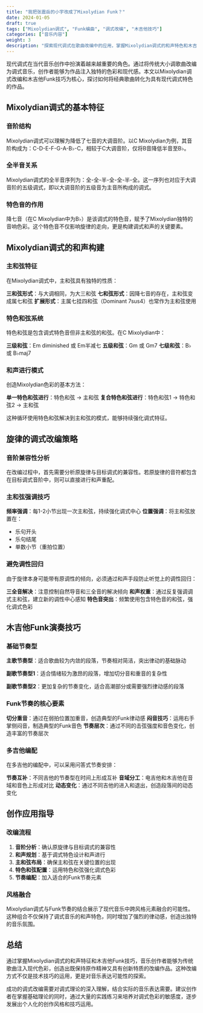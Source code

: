 ```yaml
---
title: "我把张震岳的小宇改成了Mixolydian Funk？"
date: 2024-01-05
draft: true
tags: ["Mixolydian调式", "Funk编曲", "调式改编", "木吉他技巧"]
categories: ["音乐内容"]
weight: 3
description: "探索现代调式在歌曲改编中的应用，掌握Mixolydian调式的和声特色和木吉他Funk演奏技巧。"
---
```


现代调式在当代音乐创作中扮演着越来越重要的角色。通过将传统大小调歌曲改编为调式音乐，创作者能够为作品注入独特的色彩和现代感。本文以Mixolydian调式改编和木吉他Funk技巧为核心，探讨如何将经典歌曲转化为具有现代调式特色的作品。

## Mixolydian调式的基本特征

### 音阶结构

Mixolydian调式可以理解为降低了七音的大调音阶。以C Mixolydian为例，其音阶构成为：C-D-E-F-G-A-B♭-C，相较于C大调音阶，仅将B音降低半音至B♭。

### 全半音关系

Mixolydian调式的全半音序列为：全-全-半-全-全-半-全。这一序列也对应于大调音阶的五级调式，即以大调音阶的五级音为主音所构成的调式。

### 特色音的作用

降七音（在C Mixolydian中为B♭）是该调式的特色音，赋予了Mixolydian独特的音响色彩。这个特色音不仅影响旋律的走向，更是构建调式和声的关键要素。

## Mixolydian调式的和声构建

### 主和弦特征

在Mixolydian调式中，主和弦具有独特的性质：

**三和弦形式**：与大调相同，为大三和弦
**七和弦形式**：因降七音的存在，主和弦变成属七和弦
**扩展形式**：主属七挂四和弦（Dominant 7sus4）也常作为主和弦使用

### 特色和弦系统

特色和弦是包含调式特色音但非主和弦的和弦。在C Mixolydian中：

**三级和弦**：Em diminished 或 Em半减七
**五级和弦**：Gm 或 Gm7
**七级和弦**：B♭ 或 B♭maj7

### 和声进行模式

创造Mixolydian色彩的基本方法：

**单一特色和弦进行**：特色和弦 → 主和弦
**复合特色和弦进行**：特色和弦1 → 特色和弦2 → 主和弦

这种循环使用特色和弦解决到主和弦的模式，能够持续强化调式特征。

## 旋律的调式改编策略

### 音阶兼容性分析

在改编过程中，首先需要分析原旋律与目标调式的兼容性。若原旋律的音符都包含在目标调式音阶中，则可以直接进行和声重配。

### 主和弦强调技巧

**频率强调**：每1-2小节出现一次主和弦，持续强化调式中心
**位置强调**：将主和弦放置在：
  - 乐句开头
  - 乐句结尾  
  - 单数小节（重拍位置）

### 避免调性回归

由于旋律本身可能带有原调性的倾向，必须通过和声手段防止听觉上的调性回归：

**三全音解决**：注意控制自然导音和三全音的解决倾向
**和声权重**：通过反复强调调式主和弦，建立新的调性中心感知
**特色音突出**：频繁使用包含特色音的和弦，强化调式色彩

## 木吉他Funk演奏技巧

### 基础节奏型

**主歌节奏型**：适合歌曲较为内敛的段落，节奏相对简洁，突出律动的基础脉动

**副歌节奏型1**：适合情绪较为激昂的段落，增加切分音和重音的复杂性

**副歌节奏型2**：更加复杂的节奏变化，适合高潮部分或需要强烈律动感的段落

### Funk节奏的核心要素

**切分重音**：通过在弱拍位置加重音，创造典型的Funk律动感
**闷音技巧**：运用右手掌侧闷音，制造典型的Funk音色
**节奏层次**：通过不同的击弦强度和音色变化，创造丰富的节奏层次

### 多吉他编配

在多吉他的编配中，可以采用问答式节奏安排：

**节奏互补**：不同吉他的节奏型在时间上形成互补
**音域分工**：电吉他和木吉他在音域和音色上形成对比
**动态变化**：通过不同吉他的进入和退出，创造段落间的动态变化

## 创作应用指导

### 改编流程

1. **音阶分析**：确认原旋律与目标调式的兼容性
2. **和声规划**：基于调式特色设计和声进行
3. **主和弦布局**：确保主和弦在关键位置的出现
4. **特色和弦配置**：运用特色和弦强化调式色彩
5. **节奏编配**：加入适合的Funk节奏元素

### 风格融合

Mixolydian调式与Funk节奏的结合展示了现代音乐中跨风格元素融合的可能性。这种组合不仅保持了调式音乐的和声特色，同时增加了强烈的律动感，创造出独特的音乐氛围。

## 总结

通过掌握Mixolydian调式的和声特征和木吉他Funk技巧，音乐创作者能够为传统歌曲注入现代色彩，创造出既保持原作精神又具有创新特质的改编作品。这种改编方式不仅是技术技巧的运用，更是对音乐表达可能性的探索。

成功的调式改编需要对调式理论的深入理解，结合实际的音乐表达需要。建议创作者在掌握基础理论的同时，通过大量的实践练习来培养对调式色彩的敏感度，逐步发展出个人化的创作风格和技巧运用。
